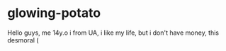 # glowing-potato
Hello guys, me 14y.o i from UA, i like my life, but i don't have money, this desmoral (

